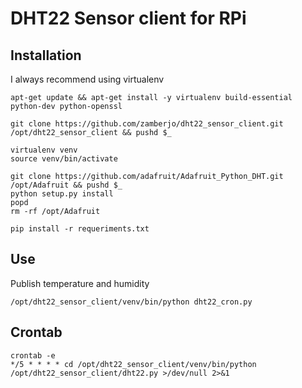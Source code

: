 
# DHT22 Sensor client for RPi


Installation
-------

I always recommend using virtualenv
```
apt-get update && apt-get install -y virtualenv build-essential python-dev python-openssl
```

```
git clone https://github.com/zamberjo/dht22_sensor_client.git /opt/dht22_sensor_client && pushd $_
```

```
virtualenv venv
source venv/bin/activate
```

```
git clone https://github.com/adafruit/Adafruit_Python_DHT.git /opt/Adafruit && pushd $_
python setup.py install
popd
rm -rf /opt/Adafruit
```

```
pip install -r requeriments.txt
```

Use
---

Publish temperature and humidity
```
/opt/dht22_sensor_client/venv/bin/python dht22_cron.py
```

Crontab
-------

```
crontab -e
*/5 * * * * cd /opt/dht22_sensor_client/venv/bin/python /opt/dht22_sensor_client/dht22.py >/dev/null 2>&1
```
